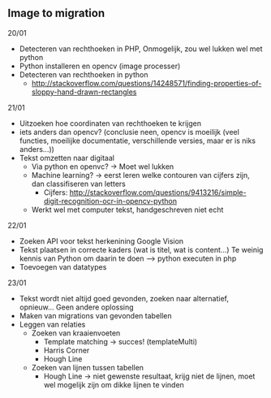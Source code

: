 ## Image to migration
20/01

- Detecteren van rechthoeken in PHP, Onmogelijk, zou wel lukken wel met python
- Python installeren en opencv (image processer)
- Detecteren van rechthoeken in python
    - http://stackoverflow.com/questions/14248571/finding-properties-of-sloppy-hand-drawn-rectangles

21/01

- Uitzoeken hoe coordinaten van rechthoeken te krijgen
- iets anders dan opencv? (conclusie neen, opencv is moeilijk (veel functies, moeilijke documentatie, verschillende versies, maar er is niks anders...))
- Tekst omzetten naar digitaal
    - Via python en openvc? -> Moet wel lukken
    - Machine learning? -> eerst leren welke contouren van cijfers zijn, dan classifiseren van letters
	    - Cijfers: http://stackoverflow.com/questions/9413216/simple-digit-recognition-ocr-in-opencv-python
    - Werkt wel met computer tekst, handgeschreven niet echt

22/01

- Zoeken API voor tekst herkenining
  Google Vision
- Tekst plaatsen in correcte kaders (wat is titel, wat is content...)
  Te weinig kennis van Python om daarin te doen --> python executen in php
- Toevoegen van datatypes

23/01

- Tekst wordt niet altijd goed gevonden, zoeken naar alternatief, opnieuw... Geen andere oplossing
- Maken van migrations van gevonden tabellen
- Leggen van relaties
  - Zoeken van kraaienvoeten
    - Template matching -> succes! (templateMulti)
    - Harris Corner
    - Hough Line
  - Zoeken van lijnen tussen tabellen
    - Hough Line -> niet gewenste resultaat, krijg niet de lijnen, moet wel mogelijk zijn om dikke lijnen te vinden
